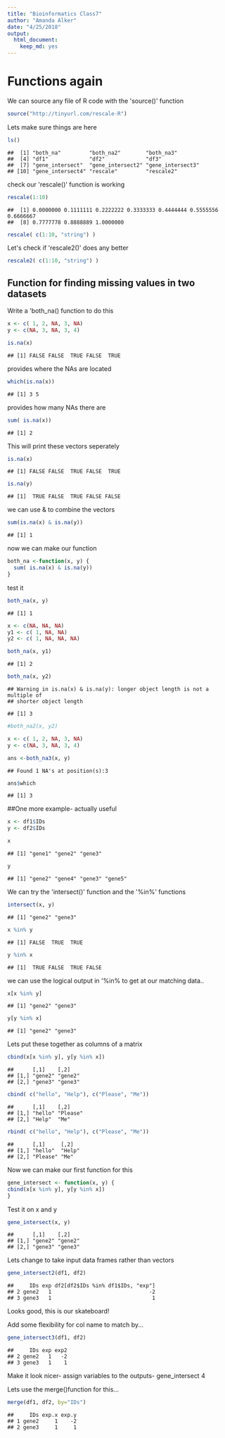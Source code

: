 ```yaml
---
title: "Bioinformatics Class7"
author: "Amanda Alker"
date: "4/25/2018"
output: 
  html_document: 
    keep_md: yes
---
```




# Functions again

We can source any file of R code with the 'source()' function

```r
source("http://tinyurl.com/rescale-R")
```

Lets make sure things are here


```r
ls()
```

```
##  [1] "both_na"         "both_na2"        "both_na3"       
##  [4] "df1"             "df2"             "df3"            
##  [7] "gene_intersect"  "gene_intersect2" "gene_intersect3"
## [10] "gene_intersect4" "rescale"         "rescale2"
```

check our 'rescale()' function is working


```r
rescale(1:10)
```

```
##  [1] 0.0000000 0.1111111 0.2222222 0.3333333 0.4444444 0.5555556 0.6666667
##  [8] 0.7777778 0.8888889 1.0000000
```


```r
rescale( c(1:10, "string") )
```

Let's check if 'rescale2()' does any better

```r
rescale2( c(1:10, "string") )
```

## Function for finding missing values in two datasets

Write a 'both_na() function to do this

```r
x <- c( 1, 2, NA, 3, NA)
y <- c(NA, 3, NA, 3, 4)

is.na(x)
```

```
## [1] FALSE FALSE  TRUE FALSE  TRUE
```

provides where the NAs are located 

```r
which(is.na(x))
```

```
## [1] 3 5
```

provides how many NAs there are 

```r
sum( is.na(x))
```

```
## [1] 2
```

This will print these vectors seperately

```r
is.na(x)
```

```
## [1] FALSE FALSE  TRUE FALSE  TRUE
```

```r
is.na(y)
```

```
## [1]  TRUE FALSE  TRUE FALSE FALSE
```

we can use & to combine the vectors

```r
sum(is.na(x) & is.na(y))
```

```
## [1] 1
```

now we can make our function

```r
both_na <-function(x, y) {
  sum( is.na(x) & is.na(y))
}
```

test it

```r
both_na(x, y)
```

```
## [1] 1
```


```r
x <- c(NA, NA, NA)
y1 <- c( 1, NA, NA)
y2 <- c( 1, NA, NA, NA)

both_na(x, y1)
```

```
## [1] 2
```

```r
both_na(x, y2)
```

```
## Warning in is.na(x) & is.na(y): longer object length is not a multiple of
## shorter object length
```

```
## [1] 3
```


```r
#both_na2(x, y2)
```


```r
x <- c( 1, 2, NA, 3, NA)
y <- c(NA, 3, NA, 3, 4)

ans <-both_na3(x, y)
```

```
## Found 1 NA's at position(s):3
```


```r
ans$which
```

```
## [1] 3
```

##One more example- actually useful

```r
x <- df1$IDs
y <- df2$IDs

x
```

```
## [1] "gene1" "gene2" "gene3"
```

```r
y
```

```
## [1] "gene2" "gene4" "gene3" "gene5"
```

We can try the 'intersect()' function and the '%in%' functions


```r
intersect(x, y)
```

```
## [1] "gene2" "gene3"
```

```r
x %in% y
```

```
## [1] FALSE  TRUE  TRUE
```

```r
y %in% x
```

```
## [1]  TRUE FALSE  TRUE FALSE
```

we can use the logical output in '%in% to get at our matching data..


```r
x[x %in% y]
```

```
## [1] "gene2" "gene3"
```

```r
y[y %in% x]
```

```
## [1] "gene2" "gene3"
```


Lets put these together as columns of a matrix


```r
cbind(x[x %in% y], y[y %in% x])
```

```
##      [,1]    [,2]   
## [1,] "gene2" "gene2"
## [2,] "gene3" "gene3"
```


```r
cbind( c("hello", "Help"), c("Please", "Me"))
```

```
##      [,1]    [,2]    
## [1,] "hello" "Please"
## [2,] "Help"  "Me"
```

```r
rbind( c("hello", "Help"), c("Please", "Me"))
```

```
##      [,1]     [,2]  
## [1,] "hello"  "Help"
## [2,] "Please" "Me"
```

Now we can make our first function for this

```r
gene_intersect <- function(x, y) {
cbind(x[x %in% y], y[y %in% x])
}
```

Test it on x and y

```r
gene_intersect(x, y)
```

```
##      [,1]    [,2]   
## [1,] "gene2" "gene2"
## [2,] "gene3" "gene3"
```

Lets change to take input data frames rather than vectors

```r
gene_intersect2(df1, df2) 
```

```
##     IDs exp df2[df2$IDs %in% df1$IDs, "exp"]
## 2 gene2   1                               -2
## 3 gene3   1                                1
```

Looks good, this is our skateboard!

Add some flexibility for col name to match by... 

```r
gene_intersect3(df1, df2)
```

```
##     IDs exp exp2
## 2 gene2   1   -2
## 3 gene3   1    1
```

Make it look nicer- assign variables to the outputs- gene_intersect 4

Lets use the merge()function for this...

```r
merge(df1, df2, by="IDs")
```

```
##     IDs exp.x exp.y
## 1 gene2     1    -2
## 2 gene3     1     1
```


